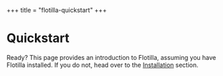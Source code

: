 +++
title = "flotilla-quickstart"
+++

# Quickstart

Ready? This page provides an introduction to Flotilla, assuming you have Flotilla installed.
If you do not, head over to the [Installation](/flotilla/installation) section.
